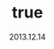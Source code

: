 ---
wip: "True"
id: "6691"
title:
  de: "Vergilbte Keilerleder-Karte"
  en: "Timeworn Boarskin Map"
  fr: "Vieille carte en peau de sanglier"
  ja: "古ぼけた地図G4"
  cn: "陈旧的野猪革地图"
  ko: "4등급 오래된 지도"
layout: treasuremap
page_type: guide
categories: "treasuremap"
instanceType: "treasuremap"
date: "2013.12.14"
patchNumber: "2.1"
patchName: "A Realm Awoken"
expac: "arr"
image: "/assets/img/content/klassen/Chocobo.webp"
terms:
    - term: "TreasureMaps"
    - term: "A Realm Awoken"
sortid: 4
order: 4
plvl: 50
slug: "vergilbte_keilerleder_karte"
maxpartysize: 1
zones:
  - zonename: "Central Shroud"
    fullimage: "/assets/img/treasuremaps/Vergilbte Keilerleder-Karte/Tiefer Wald.webp"
    subimage:
      - "/assets/img/treasuremaps/Vergilbte Keilerleder-Karte/Tiefer Wald/A.webp"
      - "/assets/img/treasuremaps/Vergilbte Keilerleder-Karte/Tiefer Wald/B.webp"
      - "/assets/img/treasuremaps/Vergilbte Keilerleder-Karte/Tiefer Wald/C.webp"
  - zonename: "North Shroud"
    fullimage: "/assets/img/treasuremaps/Vergilbte Keilerleder-Karte/Nordwald.webp"
    subimage:
      - "/assets/img/treasuremaps/Vergilbte Keilerleder-Karte/Nordwald/A.webp"
      - "/assets/img/treasuremaps/Vergilbte Keilerleder-Karte/Nordwald/B.webp"
      - "/assets/img/treasuremaps/Vergilbte Keilerleder-Karte/Nordwald/C.webp"
  - zonename: "Middle La Noscea"
    fullimage: "/assets/img/treasuremaps/Vergilbte Keilerleder-Karte/Zentrales La Noscea.webp"
    subimage:
      - "/assets/img/treasuremaps/Vergilbte Keilerleder-Karte/Zentrales La Noscea/A.webp"
      - "/assets/img/treasuremaps/Vergilbte Keilerleder-Karte/Zentrales La Noscea/B.webp"
      - "/assets/img/treasuremaps/Vergilbte Keilerleder-Karte/Zentrales La Noscea/C.webp"
  - zonename: "Lower La Noscea"
    fullimage: "/assets/img/treasuremaps/Vergilbte Keilerleder-Karte/Unteres La Noscea.webp"
    subimage:
      - "/assets/img/treasuremaps/Vergilbte Keilerleder-Karte/Unteres La Noscea/A.webp"
      - "/assets/img/treasuremaps/Vergilbte Keilerleder-Karte/Unteres La Noscea/B.webp"
      - "/assets/img/treasuremaps/Vergilbte Keilerleder-Karte/Unteres La Noscea/C.webp"
  - zonename: "Eastern La Noscea"
    fullimage: "/assets/img/treasuremaps/Vergilbte Keilerleder-Karte/Östliches La Noscea.webp"
    subimage:
      - "/assets/img/treasuremaps/Vergilbte Keilerleder-Karte/Östliches La Noscea/A.webp"
      - "/assets/img/treasuremaps/Vergilbte Keilerleder-Karte/Östliches La Noscea/B.webp"
      - "/assets/img/treasuremaps/Vergilbte Keilerleder-Karte/Östliches La Noscea/C.webp"
  - zonename: "Western La Noscea"
    fullimage: "/assets/img/treasuremaps/Vergilbte Keilerleder-Karte/Westliches La Noscea.webp"
    subimage:
      - "/assets/img/treasuremaps/Vergilbte Keilerleder-Karte/Westliches La Noscea/A.webp"
      - "/assets/img/treasuremaps/Vergilbte Keilerleder-Karte/Westliches La Noscea/B.webp"
      - "/assets/img/treasuremaps/Vergilbte Keilerleder-Karte/Westliches La Noscea/C.webp"
  - zonename: "Upper La Noscea"
    fullimage: "/assets/img/treasuremaps/Vergilbte Keilerleder-Karte/Oberes La Noscea.webp"
    subimage:
      - "/assets/img/treasuremaps/Vergilbte Keilerleder-Karte/Oberes La Noscea/A.webp"
      - "/assets/img/treasuremaps/Vergilbte Keilerleder-Karte/Oberes La Noscea/B.webp"
      - "/assets/img/treasuremaps/Vergilbte Keilerleder-Karte/Oberes La Noscea/C.webp"
  - zonename: "Outer La Noscea"
    fullimage: "/assets/img/treasuremaps/Vergilbte Keilerleder-Karte/Äußeres La Noscea.webp"
    subimage:
      - "/assets/img/treasuremaps/Vergilbte Keilerleder-Karte/Äußeres La Noscea/A.webp"
      - "/assets/img/treasuremaps/Vergilbte Keilerleder-Karte/Äußeres La Noscea/B.webp"
      - "/assets/img/treasuremaps/Vergilbte Keilerleder-Karte/Äußeres La Noscea/C.webp"
  - zonename: "East Shroud"
    fullimage: "/assets/img/treasuremaps/Vergilbte Keilerleder-Karte/Ostwald.webp"
    subimage:
      - "/assets/img/treasuremaps/Vergilbte Keilerleder-Karte/Ostwald/A.webp"
      - "/assets/img/treasuremaps/Vergilbte Keilerleder-Karte/Ostwald/B.webp"
      - "/assets/img/treasuremaps/Vergilbte Keilerleder-Karte/Ostwald/C.webp"
  - zonename: "Western Thanalan"
    fullimage: "/assets/img/treasuremaps/Vergilbte Keilerleder-Karte/Westliches Thanalan.webp"
    subimage:
      - "/assets/img/treasuremaps/Vergilbte Keilerleder-Karte/Westliches Thanalan/A.webp"
      - "/assets/img/treasuremaps/Vergilbte Keilerleder-Karte/Westliches Thanalan/B.webp"
      - "/assets/img/treasuremaps/Vergilbte Keilerleder-Karte/Westliches Thanalan/C.webp"
  - zonename: "Central Thanalan"
    fullimage: "/assets/img/treasuremaps/Vergilbte Keilerleder-Karte/Zentrales Thanalan.webp"
    subimage:
      - "/assets/img/treasuremaps/Vergilbte Keilerleder-Karte/Zentrales Thanalan/A.webp"
      - "/assets/img/treasuremaps/Vergilbte Keilerleder-Karte/Zentrales Thanalan/B.webp"
      - "/assets/img/treasuremaps/Vergilbte Keilerleder-Karte/Zentrales Thanalan/C.webp"
  - zonename: "Eastern Thanalan"
    fullimage: "/assets/img/treasuremaps/Vergilbte Keilerleder-Karte/Östliches Thanalan.webp"
    subimage:
      - "/assets/img/treasuremaps/Vergilbte Keilerleder-Karte/Östliches Thanalan/A.webp"
      - "/assets/img/treasuremaps/Vergilbte Keilerleder-Karte/Östliches Thanalan/B.webp"
      - "/assets/img/treasuremaps/Vergilbte Keilerleder-Karte/Östliches Thanalan/C.webp"
  - zonename: "Southern Thanalan"
    fullimage: "/assets/img/treasuremaps/Vergilbte Keilerleder-Karte/Südliches Thanalan.webp"
    subimage:
      - "/assets/img/treasuremaps/Vergilbte Keilerleder-Karte/Südliches Thanalan/A.webp"
      - "/assets/img/treasuremaps/Vergilbte Keilerleder-Karte/Südliches Thanalan/B.webp"
      - "/assets/img/treasuremaps/Vergilbte Keilerleder-Karte/Südliches Thanalan/C.webp"
  - zonename: "Northern Thanalan"
    fullimage: "/assets/img/treasuremaps/Vergilbte Keilerleder-Karte/Nördliches Thanalan.webp"
    subimage:
      - "/assets/img/treasuremaps/Vergilbte Keilerleder-Karte/Nördliches Thanalan/A.webp"
      - "/assets/img/treasuremaps/Vergilbte Keilerleder-Karte/Nördliches Thanalan/B.webp"
      - "/assets/img/treasuremaps/Vergilbte Keilerleder-Karte/Nördliches Thanalan/C.webp"
  - zonename: "Coerthas Central Highlands"
    fullimage: "/assets/img/treasuremaps/Vergilbte Keilerleder-Karte/Zentrales Hochland von Coerthas.webp"
    subimage:
      - "/assets/img/treasuremaps/Vergilbte Keilerleder-Karte/Zentrales Hochland von Coerthas/A.webp"
      - "/assets/img/treasuremaps/Vergilbte Keilerleder-Karte/Zentrales Hochland von Coerthas/B.webp"
      - "/assets/img/treasuremaps/Vergilbte Keilerleder-Karte/Zentrales Hochland von Coerthas/C.webp"
  - zonename: "Mor Dhona"
    fullimage: "/assets/img/treasuremaps/Vergilbte Keilerleder-Karte/Mor Dhona.webp"
    subimage:
      - "/assets/img/treasuremaps/Vergilbte Keilerleder-Karte/Mor Dhona/A.webp"
      - "/assets/img/treasuremaps/Vergilbte Keilerleder-Karte/Mor Dhona/B.webp"
      - "/assets/img/treasuremaps/Vergilbte Keilerleder-Karte/Mor Dhona/C.webp"
  - zonename: "South Shroud"
    fullimage: "/assets/img/treasuremaps/Vergilbte Keilerleder-Karte/Südwald.webp"
    subimage:
      - "/assets/img/treasuremaps/Vergilbte Keilerleder-Karte/Südwald/A.webp"
      - "/assets/img/treasuremaps/Vergilbte Keilerleder-Karte/Südwald/B.webp"
      - "/assets/img/treasuremaps/Vergilbte Keilerleder-Karte/Südwald/C.webp"
---